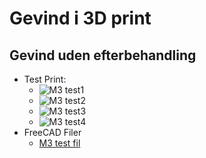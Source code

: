 # Gevind i 3D print

## Gevind uden efterbehandling

* Test Print:
  * ![M3 test1](./Images/Skærmbillede%20fra%202025-01-11%2021-35-52.png)
  * ![M3 test2](./Images/Skærmbillede%20fra%202025-01-11%2021-36-16.png)
  * ![M3 test3](./Images/Skærmbillede%20fra%202025-01-11%2019-06-18.png)
  * ![M3 test4](./Images/Skærmbillede%20fra%202025-01-11%2019-09-09.png)
* FreeCAD Filer
  * [M3 test fil](./M3-Gevind.FCStd)
